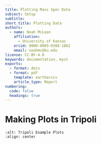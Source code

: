 ```yaml
---
title: Plotting Mass Spec Data
subject: Setup
subtitle: 
short_title: Plotting Data
authors:
  - name: Noah McLean
    affiliation:
      - University of Kansas
    orcid: 0000-0003-0388-1862
    email: noahmc@ku.edu
license: CC-BY-4.0
keywords: documentation, myst
exports:
  - format: docx
  - format: pdf
    template: eartharxiv
    article_type: Report
numbering:
  code: false
  headings: true
---
```


# Making Plots in Tripoli

```{image} ../graphics/ExampleTripoliPlots.png
:alt: Tripoli Example Plots
:align: center
```
